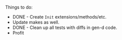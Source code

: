 Things to do:

* DONE - Create `Init` extensions/methods/etc.
* Update makes as well.
* DONE - Clean up all tests with diffs in gen-d code.
* Profit